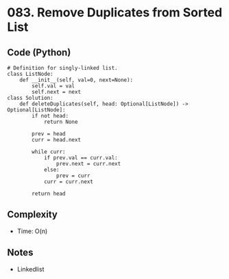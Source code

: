 # 083. Remove Duplicates from Sorted List

## Code (Python)
```python3
# Definition for singly-linked list.
class ListNode:
    def __init__(self, val=0, next=None):
        self.val = val
        self.next = next
class Solution:
    def deleteDuplicates(self, head: Optional[ListNode]) -> Optional[ListNode]:
        if not head:
            return None

        prev = head
        curr = head.next

        while curr:
            if prev.val == curr.val:
                prev.next = curr.next
            else:
                prev = curr
            curr = curr.next

        return head
```

## Complexity
- Time: O(n)

## Notes
- Linkedlist
